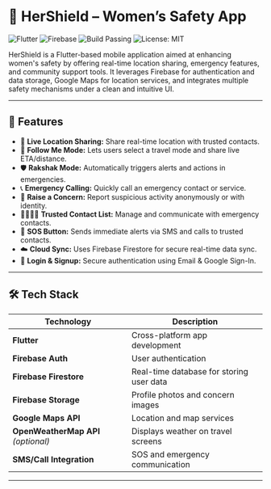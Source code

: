 # 💜 HerShield – Women’s Safety App

![Flutter](https://img.shields.io/badge/Flutter-%2302569B.svg?style=for-the-badge&logo=flutter&logoColor=white)
![Firebase](https://img.shields.io/badge/Firebase-FFCA28?style=for-the-badge&logo=firebase&logoColor=black)
![Build Passing](https://img.shields.io/badge/Build-Passing-brightgreen?style=for-the-badge)
![License: MIT](https://img.shields.io/badge/License-MIT-yellow.svg?style=for-the-badge)

HerShield is a Flutter-based mobile application aimed at enhancing women's safety by offering real-time location sharing, emergency features, and community support tools. It leverages Firebase for authentication and data storage, Google Maps for location services, and integrates multiple safety mechanisms under a clean and intuitive UI.

---

## 📱 Features

- 📍 **Live Location Sharing:** Share real-time location with trusted contacts.
- 🧭 **Follow Me Mode:** Lets users select a travel mode and share live ETA/distance.
- 🛡 **Rakshak Mode:** Automatically triggers alerts and actions in emergencies.
- 📞 **Emergency Calling:** Quickly call an emergency contact or service.
- 📝 **Raise a Concern:** Report suspicious activity anonymously or with identity.
- 👨‍👩‍👧‍👦 **Trusted Contact List:** Manage and communicate with emergency contacts.
- 🔔 **SOS Button:** Sends immediate alerts via SMS and calls to trusted contacts.
- ☁️ **Cloud Sync:** Uses Firebase Firestore for secure real-time data sync.
- 🔐 **Login & Signup:** Secure authentication using Email & Google Sign-In.

---

## 🛠 Tech Stack

| Technology | Description |
|------------|-------------|
| **Flutter** | Cross-platform app development |
| **Firebase Auth** | User authentication |
| **Firebase Firestore** | Real-time database for storing user data |
| **Firebase Storage** | Profile photos and concern images |
| **Google Maps API** | Location and map services |
| **OpenWeatherMap API** *(optional)* | Displays weather on travel screens |
| **SMS/Call Integration** | SOS and emergency communication |

---
